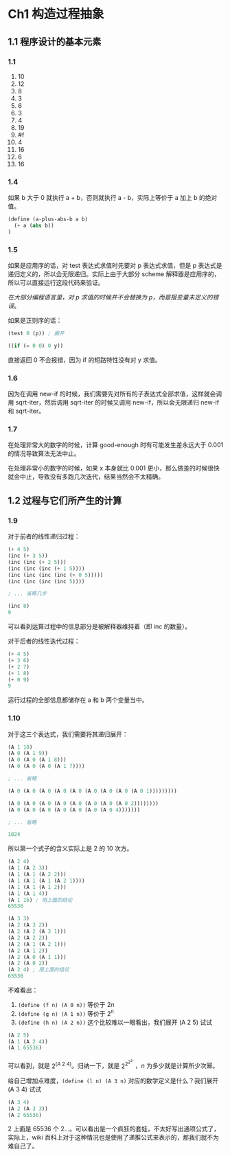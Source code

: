 # Ch1 构造过程抽象

## 1.1 程序设计的基本元素

### 1.1

1. 10
2. 12
3. 8
4. 3
5. 6
6. 3
7. 4
8. 19
9. #f
10. 4
11. 16
12. 6
13. 16

### 1.4

如果 b 大于 0 就执行 a + b，否则就执行 a - b，实际上等价于 a 加上 b 的绝对值。

```scheme
(define (a-plus-abs-b a b)
  (+ a (abs b))
)
```

### 1.5

如果是应用序的话，对 test 表达式求值时先要对 p 表达式求值，但是 p 表达式是递归定义的，所以会无限递归。实际上由于大部分 scheme 解释器是应用序的，所以可以直接运行这段代码来验证。

*在大部分编程语言里，对 p 求值的时候并不会替换为 p，而是报变量未定义的错误*。

如果是正则序的话：

```scheme
(test 0 (p)) ; 展开

((if (= 0 0) 0 y))
```

直接返回 0 不会报错，因为 if 的短路特性没有对 y 求值。

### 1.6

因为在调用 new-if 的时候，我们需要先对所有的子表达式全部求值，这样就会调用 sqrt-iter，然后调用 sqrt-iter 的时候又调用 new-if，所以会无限递归 new-if 和 sqrt-iter。

### 1.7

在处理非常大的数字的时候，计算 good-enough 时有可能发生差永远大于 0.001 的情况导致算法无法中止。

在处理非常小的数字的时候，如果 x 本身就比 0.001 更小，那么做差的时候很快就会中止，导致没有多跑几次迭代，结果当然会不太精确。

## 1.2 过程与它们所产生的计算

### 1.9

对于前者的线性递归过程：

```scheme
(+ 4 5)
(inc (+ 3 5))
(inc (inc (+ 2 5)))
(inc (inc (inc (+ 1 5))))
(inc (inc (inc (inc (+ 0 5)))))
(inc (inc (inc (inc 5))))

; ... 省略几步

(inc 8)
9
```

可以看到运算过程中的信息部分是被解释器维持着（即 inc 的数量）。

对于后者的线性迭代过程：

```scheme
(+ 4 5)
(+ 3 6)
(+ 2 7)
(+ 1 8)
(+ 0 9)
9
```

运行过程的全部信息都储存在 a 和 b 两个变量当中。

### 1.10

对于这三个表达式，我们需要将其递归展开：

```scheme
(A 1 10)
(A 0 (A 1 9))
(A 0 (A 0 (A 1 8)))
(A 0 (A 0 (A 0 (A 1 7))))

; ... 省略

(A 0 (A 0 (A 0 (A 0 (A 0 (A 0 (A 0 (A 0 (A 0 1)))))))))

(A 0 (A 0 (A 0 (A 0 (A 0 (A 0 (A 0 (A 0 2))))))))
(A 0 (A 0 (A 0 (A 0 (A 0 (A 0 (A 0 4)))))))

; ... 省略

1024
```

所以第一个式子的含义实际上是 2 的 10 次方。

```scheme
(A 2 4)
(A 1 (A 2 3))
(A 1 (A 1 (A 2 2)))
(A 1 (A 1 (A 1 (A 2 1))))
(A 1 (A 1 (A 1 2))) 
(A 1 (A 1 4))
(A 1 16) ; 用上面的结论 
65536
```

```scheme
(A 3 3)
(A 2 (A 3 2))
(A 2 (A 2 (A 3 1)))
(A 2 (A 2 2)) 
(A 2 (A 1 (A 2 1)))
(A 2 (A 1 2))
(A 2 (A 0 (A 1 1)))
(A 2 (A 0 2))
(A 2 4) ; 用上面的结论
65536 
```

不难看出：

1. `(define (f n) (A 0 n))` 等价于 $2n$
1. `(define (g n) (A 1 n))` 等价于 $2^n$
1. `(define (h n) (A 2 n))` 这个比较难以一眼看出，我们展开 (A 2 5) 试试

```scheme
(A 2 5)
(A 1 (A 2 4))
(A 1 65536) 
```

可以看到，就是 $2^{(A\ 2\ 4)}$。归纳一下，就是 $2^{2^{2^{2^{...}}}}$，$n$ 为多少就是计算所少次幂。

给自己增加点难度，`(define (l n) (A 3 n)` 对应的数学定义是什么？我们展开 (A 3 4) 试试

```scheme
(A 3 4)
(A 2 (A 3 3))
(A 2 65536)
```

2 上面是 65536 个 2...。可以看出是一个疯狂的套娃，不太好写出通项公式了，实际上，wiki 百科上对于这种情况也是使用了递推公式来表示的，那我们就不为难自己了。











